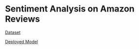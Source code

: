 # Sentiment Analysis on Amazon Reviews

 [Dataset](https://www.kaggle.com/datasets/snap/amazon-fine-food-reviews?resource=download)

 [Deployed Model](https://sentiment-analysis-on-amazon-reviews.streamlit.app/)
